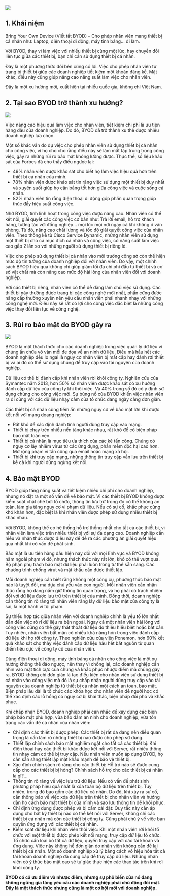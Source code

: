 ![](https://images.viblo.asia/902a798d-af28-47d0-9dea-43f0d3ea95ff.png)

## 1. Khái niệm
Bring Your Own Device (Viết tắt BYOD) – Cho phép nhân viên mang thiết bị cá nhân như: Laptop, điện thoại di động, máy tính bảng… đi làm.

Với BYOD, thay vì làm việc với nhiều thiết bị cùng một lúc, hay chuyển đổi liên tục giữa các thiết bị, bạn chỉ cần sử dụng thiết bị cá nhân.

Đây là một phương thức đôi bên cùng có lợi. Việc cho phép nhân viên tự trang bị thiết bị giúp các doanh nghiệp tiết kiệm một khoản đáng kể. Mặt khác, điều này cũng giúp nâng cao năng suất làm việc cho nhân viên.

 Đây là một xu hướng mới, xuất hiện tại nhiều quốc gia, không chỉ Việt Nam.
## 2. Tại sao BYOD trở thành xu hướng?
![](https://images.viblo.asia/31a7f2c5-439b-425e-af09-f29e1410e85d.png)

Việc nâng cao hiệu quả làm việc cho nhân viên, tiết kiệm chi phí là ưu tiên hàng đầu của doanh nghiệp. Do đó, BYOD đã trở thành xu thế được nhiều doanh nghiệp lựa chọn.

Một số khác vẫn do dự việc cho phép nhân viên sử dụng thiết bị cá nhân cho công việc, vì họ cho cho rằng điều này sẽ làm mất tập trung trong công việc, gây ra những rủi ro bảo mật không lường được. Thực thế, số liệu khảo sát của Forbes đã cho thấy điều ngược lại:
- 49% nhân viên được khảo sát cho biết họ làm việc hiệu quả hơn trên thiết bị cá nhân của mình.
- 78% nhân viên được khảo sát tin rằng việc sử dụng một thiết bị duy nhất và xuyên suốt giúp họ cân bằng tốt hơn giữa công việc và cuộc sống cá nhân.
- 82% nhân viên tin rằng điện thoại di động góp phần quan trọng giúp thúc đẩy hiệu suất công việc.

Nhờ BYOD, tính linh hoạt trong công việc được nâng cao. Nhân viên có thể kết nối, giải quyết các công việc cơ bản như: Trả lời email, hỗ trợ khách hàng, tương tác với đồng nghiệp… mọi lúc mọi nơi ngay cả khi không ở văn phòng. Từ đó, nâng cao chất lượng và tốc độ giải quyết công việc của nhân viên. Theo thống kê từ Cisco Service Dynamic, những nhân viên sử dụng một thiết bị cho cả mục đích cá nhân và công việc, có năng suất làm việc cao gấp 2 lần so với những người sử dụng thiết bị riêng lẻ.

Việc cho phép sử dụng thiết bị cá nhân vào môi trường công sở còn thể hiện mức độ tin tưởng của doanh nghiệp đối với nhân viên. Do vậy, một chính sách BYOD hiệu quả không chỉ giúp giảm tối đa chi phí đầu tư thiết bị và cơ sở vật chất mà còn nâng cao mức độ hài lòng của nhân viên đối với doanh nghiệp.

Với các thiết bị riêng, nhân viên có thể dễ dàng làm chủ việc sử dụng. Các thiết bị này thường được trang bị các công nghệ mới nhất, phần cứng được nâng cấp thường xuyên nên yêu cầu nhân viên phải nhanh nhạy với những công nghệ mới. Điều này sẽ rất có lợi cho công việc đặc biệt là những công việc thay đổi liên tục về công nghệ.
## 3. Rủi ro bảo mật do BYOD gây ra
![](https://images.viblo.asia/133aa916-e0c6-4e42-86cb-5afef09fca5c.png)

BYOD là một thách thức cho các doanh nghiệp trong việc quản lý dữ liệu vì chúng ẩn chứa vô vàn mối đe dọa về an ninh dữ liệu. Điều mà hầu hết các doanh nghiệp đều lo ngại là nguy cơ nhân viên bị mất cắp hay đánh rơi thiết bị và ai đó có thể sử dụng chúng để truy cập vào tài nguyên của doanh nghiệp.

Dữ liệu có thể bị đánh cắp khi nhân viên rời khỏi công ty. Nghiên cứu của Symantec năm 2013, hơn 50% số nhân viên được khảo sát có xu hướng đánh cắp dữ liệu của công ty khi thôi việc. Và 40% trong số đó có ý định sử dụng chúng cho công việc mới. Sự bùng nổ của BYOD khiến việc nhân viên ra đi cùng với các dữ liệu nhạy cảm của tổ chức đang ngày càng đơn giản.

Các thiết bị cá nhân cũng tiềm ẩn những nguy cơ về bảo mật lớn khi được kết nối với mạng doang nghiệp:
- Rất khó để xác định danh tính người dùng truy cập vào mạng.
- Thiết bị chạy trên nhiều nền tảng khác nhau, rất khó để có biện pháp bảo mật toàn vẹn.
- Thiết bị cá nhân là mục tiêu ưa thích của các kẻ tấn công. Chúng có nguy cơ lây nhiễm virus từ các ứng dụng, phần mềm độc hại cao hơn. Mở rộng phạm vi tấn công qua email hoặc mạng xã hội.
- Thiết bị khi truy cập mạng, những thông tin truy cập vẫn lưu trên thiết bị kể cả khi người dùng ngừng kết nối.
## 4. Bảo mật BYOD
BYOD giúp tăng năng suất và tiết kiệm nhiều chi phí cho doanh nghiệp, nhưng nó đặt ra một số vấn đề về bảo mật. Vì các thiết bị BYOD không được kiểm soát chặt chẽ bởi tổ chức, thông tin lưu trữ trong đó có thể không an toàn, làm gia tăng nguy cơ vi phạm dữ liệu. Nếu có sự cố, khắc phục cũng khó khăn hơn, đặc biệt là khi nhân viên được phép sử dụng nhiều thiết bị khác nhau.

Với BYOD, không thể có hệ thống hỗ trợ thống nhất cho tất cả các thiết bị, vì nhân viên làm việc trên nhiều thiết bị với sự đa dạng cao. Doanh nghiệp cần hiểu và nhận thức được điều này để đề ra các phương án giải quyết hiệu quả nhất khi có vấn đề phát sinh.

Bảo mật là ưu tiên hàng đầu hiện nay đối với mọi lĩnh vực và BYOD không nằm ngoài phạm vi đó, nhưng thách thức này rất lớn, khó có thể vượt qua. Bộ phận phụ trách bảo mật dữ liệu phải luôn trong tư thế sẵn sàng. Các chương trình chống virut và mật khẩu cần được thiết lập.

Mỗi doanh nghiệp cần biết rằng không một công cụ, phương thức bảo mật nào là tuyệt đối, mà dựa chủ yếu vào con người. Mỗi nhân viên cần nhận thức rằng họ đang nắm giữ thông tin quan trọng, và họ phải có trách nhiệm đối với dữ liệu được lưu trữ trên thiết bị của mình. Đồng thời, doanh nghiệp cần thông tin rõ ràng tới nhân viên rằng lấy dữ liệu bảo mật của công ty là sai, là một hành vi tội phạm.

Sự thiếu hợp tác giữa nhân viên với doanh nghiệp chính là yếu tố lớn nhất dẫn đến việc rò rỉ dữ liệu ra bên ngoài. Ngay cả một nhân viên hài lòng với công việc cũng có thể gây thất thoát dữ liệu do thiếu hiểu biết hoặc bất cẩn. Tuy nhiên, nhân viên bất mãn có nhiều khả năng hơn trong việc đánh cắp dữ liệu khi họ rời công ty. Theo nghiên cứu của viện Ponemon, hơn 60% kết quả khảo sát cho thấy việc đánh cắp dữ liệu hầu hết bắt nguồn từ quan điểm tiêu cực về công ty cũ của nhân viên.

Dùng điện thoại di dộng, máy tính bảng cá nhân cho công việc là một xu hướng không thể đảo ngược, nên thay vì chống lại, các doanh nghiệp cần nhìn vào mặt tích cực của chúng và khắc phục nhược điểm mà chúng gây ra. BYOD không chỉ đơn giản là tạo điều kiện cho nhân viên sử dụng thiết bị cá nhân vào công việc mà đó là sự chấp nhận người dùng truy cập vào tài nguyên của doanh nghiệp từ thiết bị cá nhân một cách an toàn, bảo mật. Biện pháp lâu dài là tổ chức các khóa học cho nhân viên để người học có thể xác định các lỗ hổng có nguy cơ bị khai thác, biện pháp đối phó và khắc phục.

Khi chấp nhận BYOD, doanh nghiệp phải cân nhắc để xây dựng các biện pháp bảo mật phù hợp, vừa bảo đảm an ninh cho doanh nghiệp, vừa tôn trọng các vấn đề cá nhân của nhân viên:
- Chỉ định các thiết bị được phép: Các thiết bị rất đa đạng nên điều quan trọng là cần làm rõ những thiết bị nào được cho phép sử dụng.
- Thiết lập chính sách bảo mật nghiêm ngặt cho tất cả các thiết bị: Khi điện thoại hay các thiết bị khác được kết nối với Server, rất nhiều thông tin nhạy cảm có thể bị truy cập. Nếu nhân viên muốn áp dụng BYOD, họ cần sẵn sàng thiết lập mật khẩu mạnh để bảo vệ thiết bị.
- Xác định chính sách rõ ràng cho các thiết bị: Hỗ trợ nào sẽ được cung cấp cho các thiết bị bị hỏng? Chính sách hỗ trợ cho các thiết bị cá nhân là gì?...
- Thông tin rõ ràng về việc lưu trữ dữ liệu: Nếu có vấn đề phát sinh phương pháp hiệu quả nhất là xóa toàn bộ dữ liệu trên thiết bị. Tuy nhiên, trong đó bao gồm các dữ liệu cá nhân. Do đó, khi xảy ra sự cố, cần thông báo về việc xóa dữ liệu trên thiết bị cho nhân viên và hướng dẫn họ cách bảo mật thiết bị của mình và sao lưu thông tin để khôi phục.
- Chỉ định ứng dụng được phép và bị cấm cài đặt: Quy tắc này cần áp dụng cho bất kỳ thiết bị nào có thể kết nối với Server, không chỉ các thiết bị cá nhân mà còn các thiết bị công ty. Cũng phải chú ý về việc bản quyền ứng dụng với các thiết bị cá nhân.
- Kiểm soát dữ liệu khi nhân viên thôi việc: Khi một nhân viên rời khỏi tổ chức với một thiết bị được phép kết nối mạng, truy cập dữ liệu tổ chức. Tổ chức cần loại bỏ tất cả dữ liệu, quyền truy cập với các tài khoản và ứng dụng. Việc này không hề đơn giản do nhân viên không cần để lại thiết bị cá nhân. Một số doanh nghiệp xử lý bằng cách vô hiệu hóa tất cả tài khoản doanh nghiệp đã cung cấp để truy cập dữ liệu. Những nhân viên có ý thức bảo mật cao sẽ tự giác thực hiện các thao tác trên khi rời khỏi công ty.

**BYOD có cả ưu điểm và nhược điểm, nhưng sự phổ biến của nó đang không ngừng gia tăng yêu cầu các doanh nghiệp phải chủ động đối mặt. Đây là một thách thức nhưng cũng là một cơ hội mới với doanh nghiệp.**